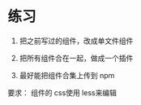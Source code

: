 # 练习

1. 把之前写过的组件，改成单文件组件

2. 把所有组件合在一起，做成一个插件

3. 最好能把组件合集上传到 npm

要求：
组件的 css使用 less来编辑











